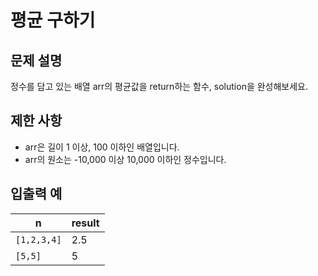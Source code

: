 <h1>평균 구하기</h1>


<h2>문제 설명</h2>
정수를 담고 있는 배열 arr의 평균값을 return하는 함수, solution을 완성해보세요.

<h2>제한 사항</h2>


- arr은 길이 1 이상, 100 이하인 배열입니다.
- arr의 원소는 -10,000 이상 10,000 이하인 정수입니다.


<h2>입출력 예</h2>

|n       |result    |
|--------|----------|
|`[1,2,3,4]`|2.5|
|`[5,5]`|5|
